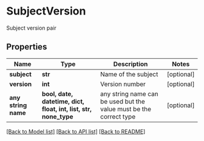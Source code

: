 # SubjectVersion

Subject version pair

## Properties
Name | Type | Description | Notes
------------ | ------------- | ------------- | -------------
**subject** | **str** | Name of the subject | [optional] 
**version** | **int** | Version number | [optional] 
**any string name** | **bool, date, datetime, dict, float, int, list, str, none_type** | any string name can be used but the value must be the correct type | [optional]

[[Back to Model list]](../README.md#documentation-for-models) [[Back to API list]](../README.md#documentation-for-api-endpoints) [[Back to README]](../README.md)


